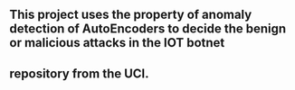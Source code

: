 ## This project uses the property of anomaly detection of AutoEncoders to decide the benign or malicious attacks in the IOT botnet 
## repository from the UCI.

